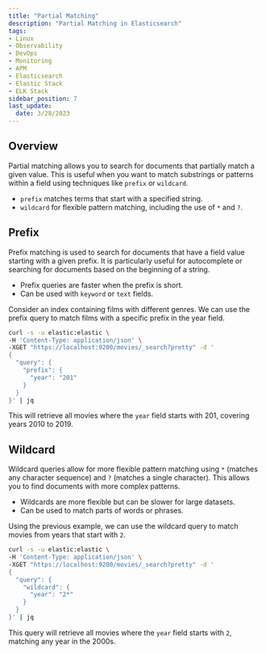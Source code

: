 ```yaml
---
title: "Partial Matching"
description: "Partial Matching in Elasticsearch"
tags: 
- Linux
- Observability
- DevOps
- Monitoring 
- APM
- Elasticsearch
- Elastic Stack
- ELK Stack
sidebar_position: 7
last_update:
  date: 3/28/2023
---
```


## Overview

Partial matching allows you to search for documents that partially match a given value. This is useful when you want to match substrings or patterns within a field using techniques like `prefix` or `wildcard`.

- `prefix` matches terms that start with a specified string.  
- `wildcard` for flexible pattern matching, including the use of `*` and `?`.


## Prefix

Prefix matching is used to search for documents that have a field value starting with a given prefix. It is particularly useful for autocomplete or searching for documents based on the beginning of a string.

- Prefix queries are faster when the prefix is short.  
- Can be used with `keyword` or `text` fields.

Consider an index containing films with different genres. We can use the prefix query to match films with a specific prefix in the year field.

```bash
curl -s -u elastic:elastic \
-H 'Content-Type: application/json' \
-XGET "https://localhost:9200/movies/_search?pretty" -d '
{
  "query": {
    "prefix": {
      "year": "201"
    }
  }
}' | jq
```  

This will retrieve all movies where the `year` field starts with 201, covering years 2010 to 2019.


## Wildcard

Wildcard queries allow for more flexible pattern matching using `*` (matches any character sequence) and `?` (matches a single character). This allows you to find documents with more complex patterns.

- Wildcards are more flexible but can be slower for large datasets.  
- Can be used to match parts of words or phrases.

Using the previous example, we can use the wildcard query to match movies from years that start with `2`.

```bash
curl -s -u elastic:elastic \
-H 'Content-Type: application/json' \
-XGET "https://localhost:9200/movies/_search?pretty" -d '
{
  "query": {
    "wildcard": {
      "year": "2*"
    }
  }
}' | jq
```  

This query will retrieve all movies where the `year` field starts with `2`, matching any year in the 2000s.